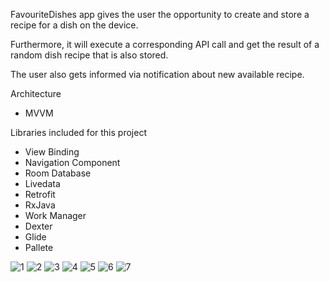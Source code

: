 FavouriteDishes app gives the user the opportunity to create and store a recipe for a dish on the device.

Furthermore, it  will execute a corresponding API call and get the result of a random dish recipe that is also stored.

The user also gets informed via notification about new available recipe.

Architecture
- MVVM

Libraries included for this project
- View Binding
- Navigation Component
- Room Database
- Livedata
- Retrofit
- RxJava
- Work Manager
- Dexter
- Glide
- Pallete

![1](https://user-images.githubusercontent.com/109162046/208242379-c9980bf0-f3e4-47f4-a014-f38f803f5f74.png)
![2](https://user-images.githubusercontent.com/109162046/208242382-7fc1b1b1-47dd-44df-801b-0906aab7bde6.png)
![3](https://user-images.githubusercontent.com/109162046/208242384-a7b94f9c-f986-4dd0-a1c4-522e581e27b2.png)
![4](https://user-images.githubusercontent.com/109162046/208242386-8ea5351e-0a53-4d77-8f70-a92ad39804fb.png)
![5](https://user-images.githubusercontent.com/109162046/208242388-ce7f22b6-ea0f-4c87-a725-ae5f1990f670.png)
![6](https://user-images.githubusercontent.com/109162046/208242389-ab7060e7-47d2-4f52-9a79-8a6d1c4a218c.png)
![7](https://user-images.githubusercontent.com/109162046/208242391-4b98f0e2-3ce3-4488-8fb7-356a653d92d0.png)
